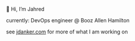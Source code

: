 👋 Hi, I’m Jahred

currently: DevOps engineer @ Booz Allen Hamilton  

see [jdanker.com](https://www.jdanker.com) for more of what I am working on

<!---
jdanker/jdanker is a ✨ special ✨ repository because its `README.md` (this file) appears on your GitHub profile.
You can click the Preview link to take a look at your changes.
--->
